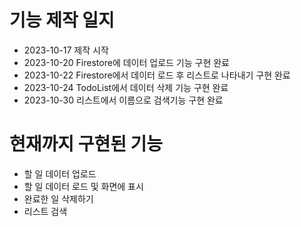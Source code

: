# 기능 제작 일지

- 2023-10-17 제작 시작
- 2023-10-20 Firestore에 데이터 업로드 기능 구현 완료
- 2023-10-22 Firestore에서 데이터 로드 후 리스트로 나타내기 구현 완료
- 2023-10-24 TodoList에서 데이터 삭제 기능 구현 완료
- 2023-10-30 리스트에서 이름으로 검색기능 구현 완료


# 현재까지 구현된 기능
 - 할 일 데이터 업로드
 - 할 일 데이터 로드 및 화면에 표시
 - 완료한 일 삭제하기
 - 리스트 검색
